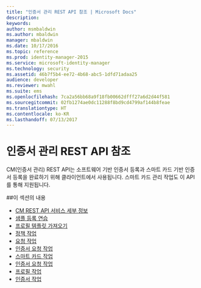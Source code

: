 ```yaml
---
title: "인증서 관리 REST API 참조 | Microsoft Docs"
description: 
keywords: 
author: msmbaldwin
ms.author: mbaldwin
manager: mbaldwin
ms.date: 10/17/2016
ms.topic: reference
ms.prod: identity-manager-2015
ms.service: microsoft-identity-manager
ms.technology: security
ms.assetid: 46b7f5b4-ee72-4b68-abc5-1dfd71adaa25
audience: developer
ms.reviewer: mwahl
ms.suite: ems
ms.openlocfilehash: 7ca2a56bb68a9f18fb00662dfff27a6d2d44f581
ms.sourcegitcommit: 02fb1274ae0dc11288f8bd9cd4799af144b8feae
ms.translationtype: HT
ms.contentlocale: ko-KR
ms.lasthandoff: 07/13/2017
---
```

# <a name="certificate-management-rest-api-reference"></a>인증서 관리 REST API 참조
CM(인증서 관리) REST API는 소프트웨어 기반 인증서 등록과 스마트 카드 기반 인증서 등록을 완료하기 위해 클라이언트에서 사용됩니다. 스마트 카드 관리 작업도 이 API를 통해 지원됩니다.

##<a name="in-this-section"></a>이 섹션의 내용

- [CM REST API 서비스 세부 정보](certificate-management-rest-api-service-details.md)
- [샘플 등록 연습](sample-enrollment-walkthrough.md)
- [프로필 템플릿 가져오기](get-profile-templates.md)
- [정책 작업](policy-operations.md)
- [요청 작업](request-operations.md)
- [인증서 요청 작업](certificate-request-operations.md)
- [스마트 카드 작업](smartcard-operations.md)
- [인증서 요청 작업](certificate-request-operations.md)
- [프로필 작업](profile-operations.md)
- [인증서 작업](certificate-operations.md)
